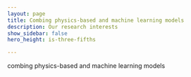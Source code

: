```yaml
---
layout: page
title: Combing physics-based and machine learning models
description: Our research interests
show_sidebar: false
hero_height: is-three-fifths

---
```


combing physics-based and machine learning models